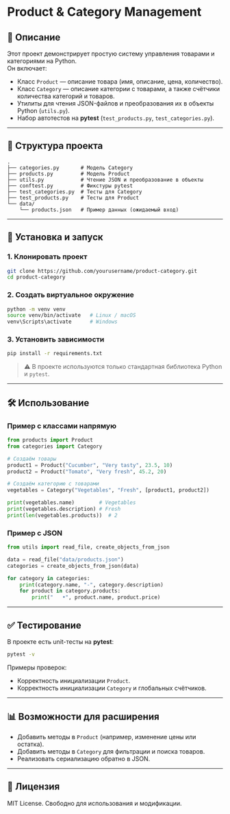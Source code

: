 # Product & Category Management

## 📌 Описание

Этот проект демонстрирует простую систему управления товарами и категориями на Python.  
Он включает:

- Класс `Product` — описание товара (имя, описание, цена, количество).
- Класс `Category` — описание категории с товарами, а также счётчики количества категорий и товаров.
- Утилиты для чтения JSON-файлов и преобразования их в объекты Python (`utils.py`).
- Набор автотестов на **pytest** (`test_products.py`, `test_categories.py`).

---

## 📂 Структура проекта

```
.
├── categories.py       # Модель Category
├── products.py         # Модель Product
├── utils.py            # Чтение JSON и преобразование в объекты
├── conftest.py         # Фикстуры pytest
├── test_categories.py  # Тесты для Category
├── test_products.py    # Тесты для Product
└── data/
    └── products.json   # Пример данных (ожидаемый вход)
```

---

## 🚀 Установка и запуск

### 1. Клонировать проект
```bash
git clone https://github.com/yourusername/product-category.git
cd product-category
```

### 2. Создать виртуальное окружение
```bash
python -m venv venv
source venv/bin/activate   # Linux / macOS
venv\Scripts\activate      # Windows
```

### 3. Установить зависимости
```bash
pip install -r requirements.txt
```

> ⚠️ В проекте используются только стандартная библиотека Python и `pytest`.

---

## 🛠 Использование

### Пример с классами напрямую
```python
from products import Product
from categories import Category

# Создаём товары
product1 = Product("Cucumber", "Very tasty", 23.5, 10)
product2 = Product("Tomato", "Very fresh", 45.2, 20)

# Создаём категорию с товарами
vegetables = Category("Vegetables", "Fresh", [product1, product2])

print(vegetables.name)        # Vegetables
print(vegetables.description) # Fresh
print(len(vegetables.products))  # 2
```

### Пример с JSON
```python
from utils import read_file, create_objects_from_json

data = read_file("data/products.json")
categories = create_objects_from_json(data)

for category in categories:
    print(category.name, "-", category.description)
    for product in category.products:
        print("   •", product.name, product.price)
```

---

## ✅ Тестирование

В проекте есть unit-тесты на **pytest**:

```bash
pytest -v
```

Примеры проверок:
- Корректность инициализации `Product`.
- Корректность инициализации `Category` и глобальных счётчиков.

---

## 📊 Возможности для расширения

- Добавить методы в `Product` (например, изменение цены или остатка).
- Добавить методы в `Category` для фильтрации и поиска товаров.
- Реализовать сериализацию обратно в JSON.

---

## 📄 Лицензия

MIT License. Свободно для использования и модификации.
